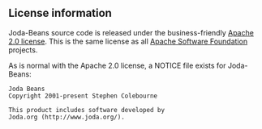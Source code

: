 ## License information

Joda-Beans source code is released under the business-friendly [Apache 2.0 license](license.html).
This is the same license as all [Apache Software Foundation](http://www.apache.org) projects.

As is normal with the Apache 2.0 license, a NOTICE file exists for Joda-Beans:

```
Joda Beans
Copyright 2001-present Stephen Colebourne

This product includes software developed by
Joda.org (http://www.joda.org/).
```

